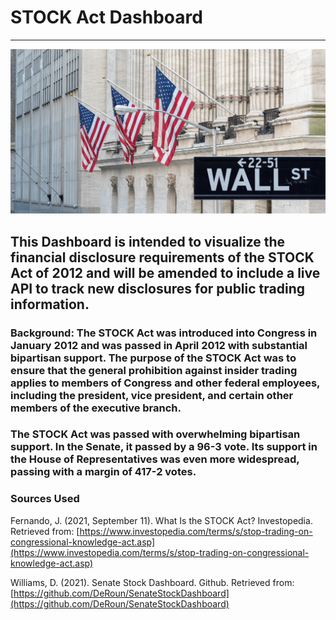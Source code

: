# STOCK Act Dashboard
----------------------------------------------------------------------------------------
![B](Images/wallst.jpg)
## This Dashboard is intended to visualize the financial disclosure requirements of the STOCK Act of 2012 and will be amended to include a live API to track new disclosures for public trading information.

### Background: The STOCK Act was introduced into Congress in January 2012 and was passed in April 2012 with substantial bipartisan support. The purpose of the STOCK Act was to ensure that the general prohibition against insider trading applies to members of Congress and other federal employees, including the president, vice president, and certain other members of the executive branch.

### The STOCK Act was passed with overwhelming bipartisan support. In the Senate, it passed by a 96-3 vote. Its support in the House of Representatives was even more widespread, passing with a margin of 417-2 votes.



### Sources Used

Fernando, J. (2021, September 11). What Is the STOCK Act? Investopedia. Retrieved from: [https://www.investopedia.com/terms/s/stop-trading-on-congressional-knowledge-act.asp](https://www.investopedia.com/terms/s/stop-trading-on-congressional-knowledge-act.asp)

Williams, D. (2021). Senate Stock Dashboard. Github. Retrieved from: [https://github.com/DeRoun/SenateStockDashboard](https://github.com/DeRoun/SenateStockDashboard)
